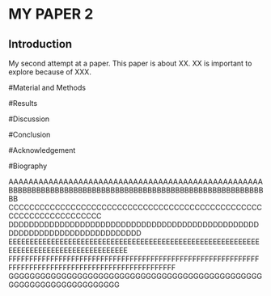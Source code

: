# MY PAPER 2

## Introduction
My second attempt at a paper. 
This paper is about XX. XX is important to explore because of XXX.

#Material and Methods

#Results

#Discussion

#Conclusion

#Acknowledgement

#Biography

AAAAAAAAAAAAAAAAAAAAAAAAAAAAAAAAAAAAAAAAAAAAAAAAAAA
BBBBBBBBBBBBBBBBBBBBBBBBBBBBBBBBBBBBBBBBBBBBBBBBBBBBBBBBB
CCCCCCCCCCCCCCCCCCCCCCCCCCCCCCCCCCCCCCCCCCCCCCCCCCCCCCCCCCCCCCCCCCC
DDDDDDDDDDDDDDDDDDDDDDDDDDDDDDDDDDDDDDDDDDDDDDDDDDDDDDDDDDDDDDDDDDDDDDDDDDD
EEEEEEEEEEEEEEEEEEEEEEEEEEEEEEEEEEEEEEEEEEEEEEEEEEEEEEEEEEEEEEEEEEEEEEEEEEEEEEEEEEEEEEE
FFFFFFFFFFFFFFFFFFFFFFFFFFFFFFFFFFFFFFFFFFFFFFFFFFFFFFFFFFFFFFFFFFFFFFFFFFFFFFFFFFFFFFFFFFFFFFFFFFFF
GGGGGGGGGGGGGGGGGGGGGGGGGGGGGGGGGGGGGGGGGGGGGGGGGGGGGGGGGGGGGGGGGGGGG
